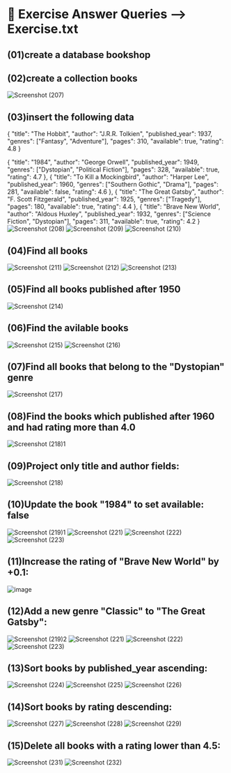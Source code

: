 # 📑 Exercise Answer Queries --> Exercise.txt

## (01)create a database bookshop
## (02)create a collection books
![Screenshot (207)](https://github.com/user-attachments/assets/c060aa76-900c-410a-be99-f0df964a848d)

## (03)insert the following data
{
  "title": "The Hobbit",
  "author": "J.R.R. Tolkien",
  "published_year": 1937,
  "genres": ["Fantasy", "Adventure"],
  "pages": 310,
  "available": true,
  "rating": 4.8
}

  {
    "title": "1984",
    "author": "George Orwell",
    "published_year": 1949,
    "genres": ["Dystopian", "Political Fiction"],
    "pages": 328,
    "available": true,
    "rating": 4.7
  },
  {
    "title": "To Kill a Mockingbird",
    "author": "Harper Lee",
    "published_year": 1960,
    "genres": ["Southern Gothic", "Drama"],
    "pages": 281,
    "available": false,
    "rating": 4.6
  },
  {
    "title": "The Great Gatsby",
    "author": "F. Scott Fitzgerald",
    "published_year": 1925,
    "genres": ["Tragedy"],
    "pages": 180,
    "available": true,
    "rating": 4.4
  },
  {
    "title": "Brave New World",
    "author": "Aldous Huxley",
    "published_year": 1932,
    "genres": ["Science Fiction", "Dystopian"],
    "pages": 311,
    "available": true,
    "rating": 4.2
  }
![Screenshot (208)](https://github.com/user-attachments/assets/f93b39ba-32e6-4f55-b31d-53e573e623c1)
![Screenshot (209)](https://github.com/user-attachments/assets/8317504c-b74a-4fbe-bf85-a9faad8ffdf6)
![Screenshot (210)](https://github.com/user-attachments/assets/ef64a07a-243e-48ba-b212-c853a9bdce8c)

## (04)Find all books
![Screenshot (211)](https://github.com/user-attachments/assets/ab672f34-6209-4fa3-8309-7eecdea8c4f8)
![Screenshot (212)](https://github.com/user-attachments/assets/c768514c-d473-4409-81fe-b9d5d3ad71a2)
![Screenshot (213)](https://github.com/user-attachments/assets/cbd4073a-37ec-4dd7-a29e-20dffe24317e)

## (05)Find all books published after 1950
![Screenshot (214)](https://github.com/user-attachments/assets/b6397c62-d810-490f-aa2b-e95bfae810e6)

## (06)Find the avilable books
![Screenshot (215)](https://github.com/user-attachments/assets/b0a32bac-bec2-4f5b-bf7c-7011643b3029)
![Screenshot (216)](https://github.com/user-attachments/assets/357e585f-2857-4b1b-82db-3beb087cf0b8)

## (07)Find all books that belong to the "Dystopian" genre
![Screenshot (217)](https://github.com/user-attachments/assets/504b9f7d-3d7a-4e48-92cb-536b28c0f792)

## (08)Find the books which published after 1960 and had rating more than 4.0
![Screenshot (218)1](https://github.com/user-attachments/assets/a52bc40f-c1a9-4832-b557-4763d8d05a3f)

## (09)Project only title and author fields:
![Screenshot (218)](https://github.com/user-attachments/assets/faff665e-971c-4219-ab81-fcc443c5fe22)

## (10)Update the book "1984" to set available: false
![Screenshot (219)1](https://github.com/user-attachments/assets/1bc3e350-fa3b-4393-978b-f4244ce48711)
![Screenshot (221)](https://github.com/user-attachments/assets/d79b3851-203c-423f-88a1-e3a32b011c9c)
![Screenshot (222)](https://github.com/user-attachments/assets/24d2be09-88f7-444d-bf83-6620ab9e5232)
![Screenshot (223)](https://github.com/user-attachments/assets/d38f596b-f230-4809-98d0-c0bf323b0e5b)

## (11)Increase the rating of "Brave New World" by +0.1:
![image](https://github.com/user-attachments/assets/5082f10a-c311-451e-8fdb-dbed70c04b26)

## (12)Add a new genre "Classic" to "The Great Gatsby":
![Screenshot (219)2](https://github.com/user-attachments/assets/0621188b-b9c9-4070-9880-5df7538f25c8)
![Screenshot (221)](https://github.com/user-attachments/assets/41a4720e-d5b5-4aa2-930f-20677c1c8fe2)
![Screenshot (222)](https://github.com/user-attachments/assets/7631d089-455a-4f43-9aff-219e367831a8)
![Screenshot (223)](https://github.com/user-attachments/assets/c7c91984-971a-4924-ba50-9c27aaf6c1b0)

## (13)Sort books by published_year ascending:
![Screenshot (224)](https://github.com/user-attachments/assets/e54e6cac-47e8-46e5-a189-c306126bc9ba)
![Screenshot (225)](https://github.com/user-attachments/assets/e269745d-73ef-4cd5-b888-fc634ca98406)
![Screenshot (226)](https://github.com/user-attachments/assets/0dbe9996-f053-449c-9a9a-722698b53317)

## (14)Sort books by rating descending:
![Screenshot (227)](https://github.com/user-attachments/assets/137d35fb-b1ac-486f-a685-16a32dae0957)
![Screenshot (228)](https://github.com/user-attachments/assets/400e0eb3-defb-4352-8d5a-3aab7798480a)
![Screenshot (229)](https://github.com/user-attachments/assets/5e6b44bc-fca1-4d9f-b36e-394c5b83e31b)

## (15)Delete all books with a rating lower than 4.5:
![Screenshot (231)](https://github.com/user-attachments/assets/34bf4317-62c0-4773-afae-1ee2646f34be)
![Screenshot (232)](https://github.com/user-attachments/assets/49ac2d72-809c-4729-8b03-3783ed8bd95d)







